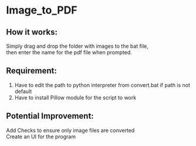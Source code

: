 # Image_to_PDF

## How it works:
Simply drag and drop the folder with images to the bat file,    
then enter the name for the pdf file when prompted.

## Requirement:
1. Have to edit the path to python interpreter from convert.bat if path is not default
2. Have to install Pillow module for the script to work

## Potential Improvement:
Add Checks to ensure only image files are converted   
Create an UI for the program   

